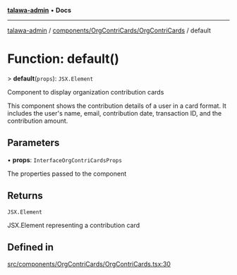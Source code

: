 [**talawa-admin**](../../../../README.md) • **Docs**

***

[talawa-admin](../../../../modules.md) / [components/OrgContriCards/OrgContriCards](../README.md) / default

# Function: default()

\> **default**(`props`): `JSX.Element`

Component to display organization contribution cards

This component shows the contribution details of a user in a card format. It includes
the user's name, email, contribution date, transaction ID, and the contribution amount.

## Parameters

• **props**: `InterfaceOrgContriCardsProps`

The properties passed to the component

## Returns

`JSX.Element`

JSX.Element representing a contribution card

## Defined in

[src/components/OrgContriCards/OrgContriCards.tsx:30](https://github.com/PalisadoesFoundation/talawa-admin/blob/c49a58cefb47697eb25ed53aa1ef6d685c772d3e/src/components/OrgContriCards/OrgContriCards.tsx#L30)
